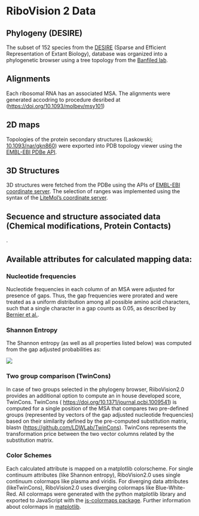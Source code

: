 # RiboVision 2 Data
## Phylogeny (DESIRE)
The subset of 152 species from the [DESIRE](https://doi.org/10.1093/molbev/msy101) (Sparse and Efficient Representation of Extant Biology), 
database was organized into a phylogenetic browser using a tree topology from the [Banfiled lab](https://doi.org/10.1038/nmicrobiol.2016.48).

## Alignments 
Each ribosomal RNA has an associated MSA. The alignments were generated accodring to procedure desribed at (https://doi.org/10.1093/molbev/msy101)

## 2D maps 
Topologies of the protein secondary structures (Laskowski; [10.1093/nar/gkn860](https://dx.doi.org/10.1093%2Fnar%2Fgkn860)) were exported into PDB topology viewer using the [EMBL-EBI PDBe API](https://www.ebi.ac.uk/pdbe/api/doc/).

## 3D Structures 
3D structures were fetched from the PDBe using the APIs of [EMBL-EBI coordinate server](https://www.ebi.ac.uk/pdbe/coordinates/). The selection of ranges was implemented using the syntax of the [LiteMol’s coordinate server](https://coords.litemol.org/).

## Secuence and structure associated data (Chemical modifications, Protein Contacts)
.

## Available attributes for calculated mapping data:
### Nucleotide frequencies
Nucleotide frequencies in each column of an MSA were adjusted for presence of gaps. Thus, the gap frequencies were prorated and were treated as a uniform distribution among all possible amino acid characters, such that a single character in a gap counts as 0.05, as described by [Bernier et al.](10.1093/molbev/msy101).

### Shannon Entropy
The Shannon entropy (as well as all properties listed below) was computed from the gap adjusted probabilities as:

<img src="https://render.githubusercontent.com/render/math?math=H_{SE}(n) = -\sum_{i=1}^c p_i(n)log_2p_i(n) \approx -\sum_{i=1}^c f_i(n)log_2f_i(n)">

### Two group comparison (TwinCons)
In case of two groups selected in the phylogeny browser, RiiboVision2.0 provides an additional option to compute an in house developed score, TwinCons. TwinCons (
https://doi.org/10.1371/journal.pcbi.1009541) is computed for a single position of the MSA that compares two pre-defined groups (represented by vectors of the gap adjusted nucleotide frequencies) based on their similarity defined by the pre-computed substitution matrix, blastn (https://github.com/LDWLab/TwinCons). TwinCons represents the transformation price between the two vector columns related by the substitution matrix. 

### Color Schemes
Each calculated attribute is mapped on a matplotlib colorscheme. For single continuum attributes (like Shannon entropy), RiboVision2.0 uses single continuum colormaps like plasma and viridis. For diverging data attributes (likeTwinCons), RiboVision2.0 uses diverging colormaps like Blue-White-Red. All colormaps were generated with the python matplotlib library and exported to JavaScript with the [js-colormaps package](https://github.com/timothygebhard/js-colormaps). Further information about colormaps in [matplotlib](https://bids.github.io/colormap/).
